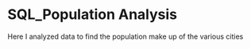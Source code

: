 # SQL_Population Analysis
Here I analyzed data to find the population make up of the various cities
